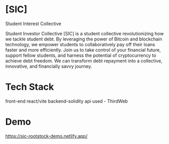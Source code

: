 # [SIC]
Student Interest Collective 

​​Student Investor Collective [SIC] is a student collective revolutionizing how we tackle student debt. By leveraging the power of Bitcoin and blockchain technology, we empower students to collaboratively pay off their loans faster and more efficiently. Join us to take control of your financial future, support fellow students, and harness the potential of cryptocurrency to achieve debt freedom. We can transform debt repayment into a collective, innovative, and financially savvy journey. 

# Tech Stack

front-end react/vite
backend-solidity
api used - ThirdWeb 

# Demo

https://sic-rootstock-demo.netlify.app/
